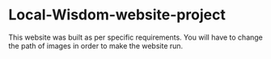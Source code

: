 # Local-Wisdom-website-project

This website was built as per specific requirements. You will have to change the path of images in order to make the website run.
